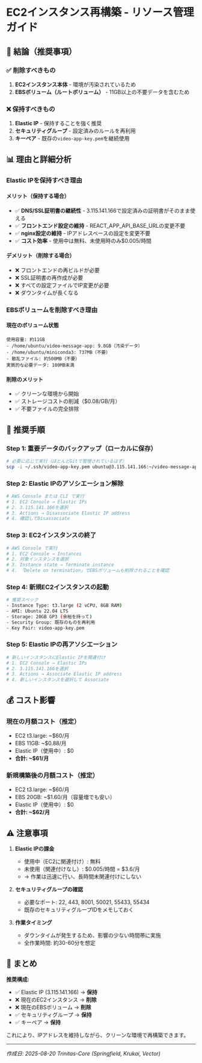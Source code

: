 # EC2インスタンス再構築 - リソース管理ガイド

## 🎯 結論（推奨事項）

### ✅ **削除すべきもの**
1. **EC2インスタンス本体** - 環境が汚染されているため
2. **EBSボリューム（ルートボリューム）** - 11GB以上の不要データを含むため

### ❌ **保持すべきもの**
1. **Elastic IP** - 保持することを強く推奨
2. **セキュリティグループ** - 設定済みのルールを再利用
3. **キーペア** - 既存の`video-app-key.pem`を継続使用

## 📊 理由と詳細分析

### Elastic IPを保持すべき理由

#### **メリット（保持する場合）**
- ✅ **DNS/SSL証明書の継続性** - 3.115.141.166で設定済みの証明書がそのまま使える
- ✅ **フロントエンド設定の維持** - REACT_APP_API_BASE_URLの変更不要
- ✅ **nginx設定の維持** - IPアドレスベースの設定を変更不要
- ✅ **コスト効率** - 使用中は無料、未使用時のみ$0.005/時間

#### **デメリット（削除する場合）**
- ❌ フロントエンドの再ビルドが必要
- ❌ SSL証明書の再作成が必要
- ❌ すべての設定ファイルでIP変更が必要
- ❌ ダウンタイムが長くなる

### EBSボリュームを削除すべき理由

#### **現在のボリューム状態**
```
使用容量: 約11GB
- /home/ubuntu/video-message-app: 9.8GB（汚染データ）
- /home/ubuntu/miniconda3: 737MB（不要）
- 散乱ファイル: 約500MB（不要）
実質的な必要データ: 100MB未満
```

#### **削除のメリット**
- ✅ クリーンな環境から開始
- ✅ ストレージコストの削減（$0.08/GB/月）
- ✅ 不要ファイルの完全排除

## 🚀 推奨手順

### Step 1: 重要データのバックアップ（ローカルに保存）
```bash
# 必要に応じて実行（ほとんどGitで管理されているはず）
scp -i ~/.ssh/video-app-key.pem ubuntu@3.115.141.166:~/video-message-app/video-message-app/.env ./backup_env
```

### Step 2: Elastic IPのアソシエーション解除
```bash
# AWS Console または CLI で実行
# 1. EC2 Console → Elastic IPs
# 2. 3.115.141.166を選択
# 3. Actions → Disassociate Elastic IP address
# 4. 確認してDisassociate
```

### Step 3: EC2インスタンスの終了
```bash
# AWS Console で実行
# 1. EC2 Console → Instances
# 2. 対象インスタンスを選択
# 3. Instance state → Terminate instance
# 4. 「Delete on termination」でEBSボリュームも削除されることを確認
```

### Step 4: 新規EC2インスタンスの起動
```bash
# 推奨スペック
- Instance Type: t3.large (2 vCPU, 8GB RAM)
- AMI: Ubuntu 22.04 LTS
- Storage: 20GB GP3 (余裕を持って)
- Security Group: 既存のものを再利用
- Key Pair: video-app-key.pem
```

### Step 5: Elastic IPの再アソシエーション
```bash
# 新しいインスタンスにElastic IPを関連付け
# 1. EC2 Console → Elastic IPs
# 2. 3.115.141.166を選択
# 3. Actions → Associate Elastic IP address
# 4. 新しいインスタンスを選択して Associate
```

## 💰 コスト影響

### 現在の月額コスト（推定）
- EC2 t3.large: ~$60/月
- EBS 11GB: ~$0.88/月
- Elastic IP（使用中）: $0
- **合計: ~$61/月**

### 新規構築後の月額コスト（推定）
- EC2 t3.large: ~$60/月
- EBS 20GB: ~$1.60/月（容量増でも安い）
- Elastic IP（使用中）: $0
- **合計: ~$62/月**

## ⚠️ 注意事項

1. **Elastic IPの課金**
   - 使用中（EC2に関連付け）: 無料
   - 未使用（関連付けなし）: $0.005/時間 = $3.6/月
   - → 作業は迅速に行い、長時間未関連付けにしない

2. **セキュリティグループの確認**
   - 必要なポート: 22, 443, 8001, 50021, 55433, 55434
   - 既存のセキュリティグループIDをメモしておく

3. **作業タイミング**
   - ダウンタイムが発生するため、影響の少ない時間帯に実施
   - 全作業時間: 約30-60分を想定

## 📝 まとめ

**推奨構成:**
- ✅ Elastic IP (3.115.141.166) → **保持**
- ❌ 現在のEC2インスタンス → **削除**
- ❌ 現在のEBSボリューム → **削除**
- ✅ セキュリティグループ → **保持**
- ✅ キーペア → **保持**

これにより、IPアドレスを維持しながら、クリーンな環境で再構築できます。

---
*作成日: 2025-08-20*
*Trinitas-Core (Springfield, Krukai, Vector)*